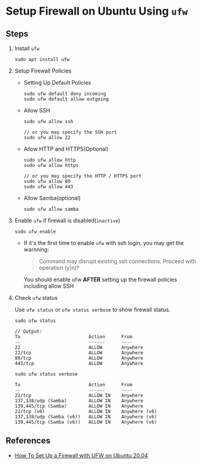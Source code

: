 # Setup Firewall on Ubuntu Using `ufw`

## Steps
1. Install `ufw`

   ```
   sudo apt install ufw
   ```
2. Setup Firewall Policies

   * Setting Up Default Policies

     ```
     sudo ufw default deny incoming
     sudo ufw default allow outgoing
     ```

   * Allow SSH

     ```
     sudo ufw allow ssh

     // or you may specify the SSH port
     sudo ufw allow 22
     ```

   * Allow HTTP and HTTPS(Optional)

     ```
     sudo ufw allow http
     sudo ufw allow https

     // or you may specify the HTTP / HTTPS port
     sudo ufw allow 80
     sudo ufw allow 443 
     ```

   * Allow Samba(optional)

     ```
     sudo ufw allow samba
     ```

3. Enable `ufw` if firewall is disabled(`inactive`)

   ```
   sudo ufw enable
   ```

   * If it's the first time to enable `ufw` with ssh login, you may get the warnning:

     > Command may disrupt existing ssh connections. Proceed with operation (y|n)?

     You should enable ufw **AFTER** setting up the firewall policies including allow SSH

4. Check `ufw` status

   Use `ufw status` or `ufw status verbose` to show firewall status.

   ```
   sudo ufw status

   // Output:
   To                         Action      From
   --                         ------      ----
   22                         ALLOW       Anywhere                  
   22/tcp                     ALLOW       Anywhere                  
   80/tcp                     ALLOW       Anywhere                  
   443/tcp                    ALLOW       Anywhere                  
   ```

   ```
   sudo ufw status verbose

   To                         Action      From
   --                         ------      ----
   22/tcp                     ALLOW IN    Anywhere                  
   137,138/udp (Samba)        ALLOW IN    Anywhere                  
   139,445/tcp (Samba)        ALLOW IN    Anywhere                  
   22/tcp (v6)                ALLOW IN    Anywhere (v6)             
   137,138/udp (Samba (v6))   ALLOW IN    Anywhere (v6)             
   139,445/tcp (Samba (v6))   ALLOW IN    Anywhere (v6)     
   ```

## References
* [How To Set Up a Firewall with UFW on Ubuntu 20.04](https://www.digitalocean.com/community/tutorials/how-to-set-up-a-firewall-with-ufw-on-ubuntu-20-04)
